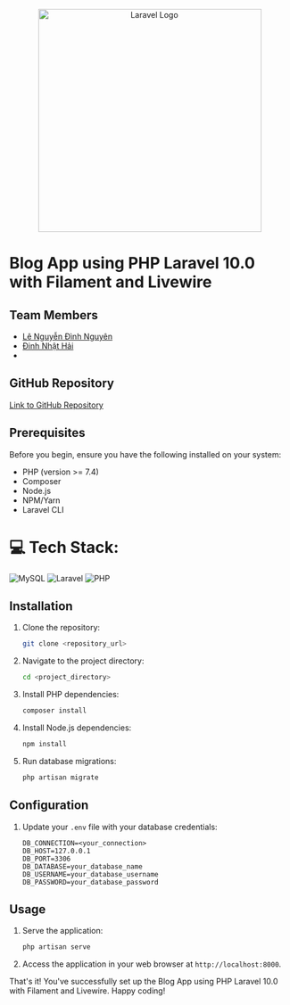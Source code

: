 <p align="center">
  <img src="https://laravel.com/assets/img/components/logo-laravel.svg" width="400" alt="Laravel Logo">
</p>

# Blog App using PHP Laravel 10.0 with Filament and Livewire

## Team Members

- [Lê Nguyễn Đình Nguyên](https://github.com/dinhnguyen1812002)
- [Đinh Nhật Hải](https://github.com/DinhNhatHai/Nhom17_Project)
- [](link_to_github_profile)

## GitHub Repository

[Link to GitHub Repository](https://github.com/DinhNhatHai/Nhom17_Project.git)

## Prerequisites

Before you begin, ensure you have the following installed on your system:

- PHP (version >= 7.4)
- Composer
- Node.js
- NPM/Yarn
- Laravel CLI
# 💻 Tech Stack:
 ![MySQL](https://img.shields.io/badge/mysql-%2300000f.svg?style=for-the-badge&logo=mysql&logoColor=white)
 ![Laravel](https://img.shields.io/badge/laravel-%23FF2D20.svg?style=for-the-badge&logo=laravel&logoColor=white)
 ![PHP](https://img.shields.io/badge/php-%23777BB4.svg?style=for-the-badge&logo=php&logoColor=white)
## Installation

1. Clone the repository:

    ```bash
    git clone <repository_url>
    ```

2. Navigate to the project directory:

    ```bash
    cd <project_directory>
    ```

3. Install PHP dependencies:

    ```bash
    composer install
    ```

4. Install Node.js dependencies:

    ```bash
    npm install
    ```

5. Run database migrations:

    ```bash
    php artisan migrate
    ```

## Configuration

1. Update your `.env` file with your database credentials:

    ```dotenv
    DB_CONNECTION=<your_connection>
    DB_HOST=127.0.0.1
    DB_PORT=3306
    DB_DATABASE=your_database_name
    DB_USERNAME=your_database_username
    DB_PASSWORD=your_database_password
    ```

## Usage

1. Serve the application:

    ```bash
    php artisan serve
    ```

2. Access the application in your web browser at `http://localhost:8000`.

That's it! You've successfully set up the Blog App using PHP Laravel 10.0 with Filament and Livewire. Happy coding!

